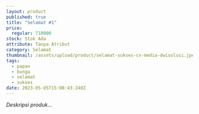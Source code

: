 ```yaml
---
layout: product
published: true
title: "Selamat #1"
price:
  regular: 710000
stock: Stok Ada
attribute: Tanpa Atribut
category: Selamat
thumbnail: /assets/upload/product/selamat-sukses-cv-media-dwisolusi.jpeg
tags:
  - papan
  - bunga
  - selamat
  - sukses
date: 2023-05-05T15:08:43.240Z
---
```

*Deskripsi produk...*